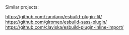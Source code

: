 Similar projects:

https://github.com/zandaqo/esbuild-plugin-lit/
https://github.com/glromeo/esbuild-sass-plugin/
https://github.com/claviska/esbuild-plugin-inline-import/
